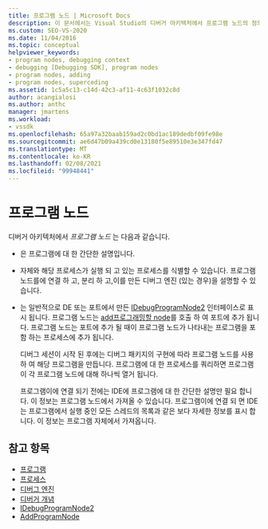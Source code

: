 ```yaml
---
title: 프로그램 노드 | Microsoft Docs
description: 이 문서에서는 Visual Studio의 디버거 아키텍처에서 프로그램 노드의 정의 및 역할에 대해 설명 합니다.
ms.custom: SEO-VS-2020
ms.date: 11/04/2016
ms.topic: conceptual
helpviewer_keywords:
- program nodes, debugging context
- debugging [Debugging SDK], program nodes
- program nodes, adding
- program nodes, superceding
ms.assetid: 1c5a5c13-c14d-42c3-af11-4c63f1032c8d
author: acangialosi
ms.author: anthc
manager: jmartens
ms.workload:
- vssdk
ms.openlocfilehash: 65a97a32baab159ad2c0bd1ac189dedbf09fe98e
ms.sourcegitcommit: ae6d47b09a439cd0e13180f5e89510e3e347fd47
ms.translationtype: MT
ms.contentlocale: ko-KR
ms.lasthandoff: 02/08/2021
ms.locfileid: "99948441"
---
```

# <a name="program-nodes"></a>프로그램 노드
디버거 아키텍처에서 *프로그램 노드* 는 다음과 같습니다.

- 은 프로그램에 대 한 간단한 설명입니다.

- 자체와 해당 프로세스가 실행 되 고 있는 프로세스를 식별할 수 있습니다. 프로그램 노드를에 연결 하 고, 분리 하 고,이를 만든 디버그 엔진 (있는 경우)을 설명할 수 있습니다.

- 는 일반적으로 DE 또는 포트에서 만든 [IDebugProgramNode2](../../extensibility/debugger/reference/idebugprogramnode2.md) 인터페이스로 표시 됩니다. 프로그램 노드는 [add프로그래밍할 node](../../extensibility/debugger/reference/idebugportnotify2-addprogramnode.md)를 호출 하 여 포트에 추가 됩니다. 프로그램 노드는 포트에 추가 될 때이 프로그램 노드가 나타내는 프로그램을 포함 하는 프로세스에 추가 됩니다.

  디버그 세션이 시작 된 후에는 디버그 패키지의 구현에 따라 프로그램 노드를 사용 하 여 해당 프로그램을 만듭니다. 프로그램에 대 한 프로세스를 쿼리하면 프로그램이 각 프로그램 노드에 대해 하나씩 열거 됩니다.

  프로그램이에 연결 되기 전에는 IDE에 프로그램에 대 한 간단한 설명만 필요 합니다. 이 정보는 프로그램 노드에서 가져올 수 있습니다. 프로그램이에 연결 되 면 IDE는 프로그램에서 실행 중인 모든 스레드의 목록과 같은 보다 자세한 정보를 표시 합니다. 이 정보는 프로그램 자체에서 가져옵니다.

## <a name="see-also"></a>참고 항목
- [프로그램](../../extensibility/debugger/programs.md)
- [프로세스](../../extensibility/debugger/processes.md)
- [디버그 엔진](../../extensibility/debugger/debug-engine.md)
- [디버거 개념](../../extensibility/debugger/debugger-concepts.md)
- [IDebugProgramNode2](../../extensibility/debugger/reference/idebugprogramnode2.md)
- [AddProgramNode](../../extensibility/debugger/reference/idebugportnotify2-addprogramnode.md)
